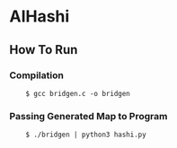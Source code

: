 # AIHashi

## How To Run

### Compilation

```console
    $ gcc bridgen.c -o bridgen
```

### Passing Generated Map to Program

```console
    $ ./bridgen | python3 hashi.py
```
